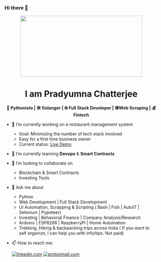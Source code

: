 ### Hi there 👋

<p align="center"><img src=https://media1.tenor.com/images/25de5ae4b3a35de905166d6a8cc92411/tenor.gif?itemid=13245309 width="400" height="200"></p>

<h1 align="center">I am Pradyumna Chatterjee</h1>
<b><p align="center">🐍 Pythonista | 🛠 Golanger | 🌐 Full Stack Developer | 🕸️Web Scraping | 💰 Fintech </p></b>

- 🔭 I’m currently working on a restaurant management system 
  - Goal: Minimizing the number of tech stack involved
  - Easy for a first time business owner
  - Current status: [Live Demo](https://pradyumnac.github.io/restaurantmenu/)
- 🌱 I’m currently learning **Devops** & **Smart Contracts**
- 👯 I’m looking to collaborate on 
  - Blockchain & Smart Contracts
  - Investing Tools
- 💬 Ask me about 
  - Python
  - Web Development | Full Stack Development
  - UI Automation, Scrapping & Scripting ( Bash | Fish | AutoIT | Selenium | Pypeteer)
  - Investing | Behavorial Finance | Company Analysis/Research
  - Arduino | ESP8266 | RaspberryPI | Home Automation
  - Trekking, Hiking & backpacking trips across India 
  ( If you want to self organize, I can help you with info/tips. Not paid)
  
- 📫 How to reach me:   
    
  [![linkedin.com](https://img.shields.io/badge/LinkedIn-0077B5?style=for-the-badge&logo=linkedin&logoColor=white)](https://www.linkedin.com/in/pradyumnac/) [![protonmail.com](https://img.shields.io/badge/ProtonMail-8B89CC?style=for-the-badge&logo=protonmail&logoColor=white)](mailto:pradyumna.github@proton.me) 

